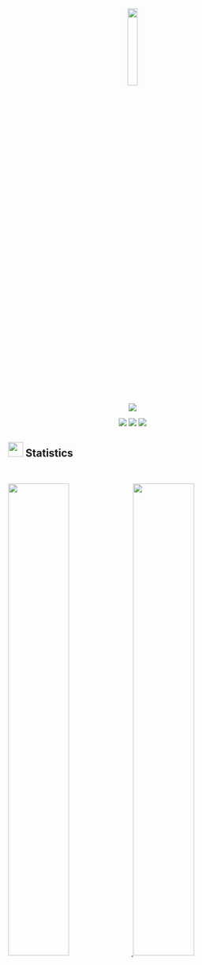 <h1 align="center">
  <img width="20%" src="https://media0.giphy.com/media/KzJkzjggfGN5Py6nkT/giphy.gif?cid=ecf05e47qjg85psbj19i4as0jyjettm8o58u5jnt90dh6rgr&rid=giphy.gif">
</h1>
<p align="center">
  <a href="https://github.com/DenverCoder1/readme-typing-svg"><img src="https://readme-typing-svg.herokuapp.com?lines=Hey,+my+name's+Sebastiaan.;I+love+Gameplay+Programming.;&center=true&width=500&height=50"></a>
</p>
<div align="center">
  <img src="https://img.shields.io/badge/c++-%2300599C.svg?style=for-the-badge&logo=c%2B%2B&logoColor=d1a01f&labelColor=282828">
  <img src="https://img.shields.io/badge/c%23-%23239120.svg?style=for-the-badge&logo=c-sharp&logoColor=d1a01f&labelColor=282828">	
  <img src="https://img.shields.io/badge/-Python-98b982?style=for-the-badge&logo=python&logoColor=98b982&labelColor=282828">
</div>

## <img src="https://media4.giphy.com/media/MIGbtLZoVjbl0bYbAd/giphy.gif?cid=ecf05e472t2h0i8d7dcjaoau9iqtchhr899hxmpxzzgc7lyw&rid=giphy.gif" width="30"> Statistics

<br/>
<p align="left">
  <a href="http://127.0.0.1/">
    <img width="49.5%" src="https://github-readme-stats.vercel.app/api?username=sebatheprogrammer&theme=gruvbox&show_icons=true&hide_border=true&count_private=true">	 
    <img width="49.5%" src="https://github-readme-streak-stats.herokuapp.com/?user=sebatheprogrammer&theme=gruvbox&hide_border=true">
  </a>
</p>
<br>

